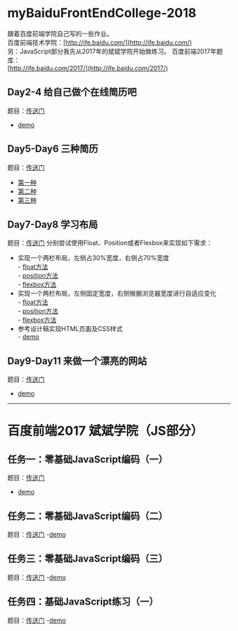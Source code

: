 # myBaiduFrontEndCollege-2018
跟着百度前端学院自己写的一些作业。<br>
百度前端技术学院：[http://ife.baidu.com/](http://ife.baidu.com/) <br>
另：JavaScript部分我先从2017年的斌斌学院开始做练习。
百度前端2017年题库： <br>
[http://ife.baidu.com/2017/](http://ife.baidu.com/2017/)
## Day2-4 给自己做个在线简历吧
题目：[传送门](http://ife.baidu.com/course/detail/id/36)
- [demo](https://codepen.io/Moltemort/pen/QVEmwP) <br>
## Day5-Day6 三种简历
题目：[传送门](http://ife.baidu.com/course/detail/id/40)
- [第一种](https://mcbihv.github.io/myBaiduFrontEndCollege-2018/Day5&6-ThreeMethodofResume/method1/Resume.html) <br>
- [第二种](https://mcbihv.github.io/myBaiduFrontEndCollege-2018/Day5&6-ThreeMethodofResume/method2/main.html) <br>
- [第三种](https://mcbihv.github.io/myBaiduFrontEndCollege-2018/Day5&6-ThreeMethodofResume/method3/resume.html) <br>
## Day7-Day8 学习布局
题目：[传送门](http://ife.baidu.com/course/detail/id/42)
分别尝试使用Float、Position或者Flexbox来实现如下需求：<br>
- 实现一个两栏布局，左侧占30%宽度，右侧占70%宽度 <br>
      - [float方法](https://mcbihv.github.io/myBaiduFrontEndCollege-2018/Day7-8%20NumerousLayouts+SpecifiedDesign/task1/task1-float/task1.html) <br>
      - [position方法](https://mcbihv.github.io/myBaiduFrontEndCollege-2018/Day7-8%20NumerousLayouts+SpecifiedDesign/task1/task1-position/task1.html) <br>
      - [flexbox方法](https://mcbihv.github.io/myBaiduFrontEndCollege-2018/Day7-8%20NumerousLayouts+SpecifiedDesign/task1/task1-flex/task1.html) <br>
- 实现一个两栏布局，左侧固定宽度，右侧根据浏览器宽度进行自适应变化 <br>
      - [float方法](https://mcbihv.github.io/myBaiduFrontEndCollege-2018/Day7-8%20NumerousLayouts+SpecifiedDesign/task2/task2-float/task2.html) <br>
      - [position方法](https://mcbihv.github.io/myBaiduFrontEndCollege-2018/Day7-8%20NumerousLayouts+SpecifiedDesign/task2/task2-position/task2.html) <br>
      - [flexbox方法](https://mcbihv.github.io/myBaiduFrontEndCollege-2018/Day7-8%20NumerousLayouts+SpecifiedDesign/task2/task2-flex/task2.html) <br>
- 参考设计稿实现HTML页面及CSS样式 <br>
      - [demo](https://mcbihv.github.io/myBaiduFrontEndCollege-2018/Day7-8%20NumerousLayouts+SpecifiedDesign/SpecifiedDesign/specifiedDesign.html)
## Day9-Day11 来做一个漂亮的网站
题目：[传送门](http://ife.baidu.com/course/detail/id/43)
- [demo](https://mcbihv.github.io/myBaiduFrontEndCollege-2018/Day9-11_helloLayout/helloLayout.html)

---
# 百度前端2017 斌斌学院（JS部分）

## 任务一：零基础JavaScript编码（一）
题目：[传送门](http://ife.baidu.com/2017/course/detail/id/93)
- [demo](https://mcbihv.github.io/myBaiduFrontEndCollege-2018/2017-BBCollege/零基础JavaScirpt练习/task1/task1.html)

## 任务二：零基础JavaScript编码（二）

题目：[传送门](http://ife.baidu.com/2017/course/detail/id/91)
-[demo](https://mcbihv.github.io/myBaiduFrontEndCollege-2018/2017-BBCollege/零基础JavaScirpt练习/task2/task2.html)

## 任务三：零基础JavaScript编码（三）
题目：[传送门](http://ife.baidu.com/2017/course/detail/id/98)
-[demo](https://mcbihv.github.io/myBaiduFrontEndCollege-2018/2017-BBCollege/零基础JavaScirpt练习/task3/task3.html)

## 任务四：基础JavaScript练习（一）
题目：[传送门](http://ife.baidu.com/2017/course/detail/id/103)
-[demo](https://mcbihv.github.io/myBaiduFrontEndCollege-2018/2017-BBCollege/基础JavaScript练习/task1/task1.html)

